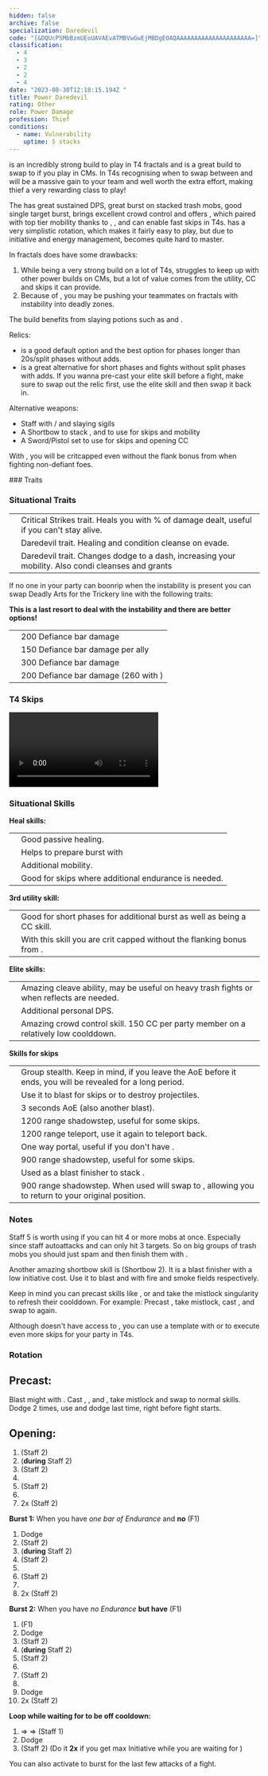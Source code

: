 ```yaml
---
hidden: false
archive: false
specialization: Daredevil
code: "[&DQUcPSMbBzmUEoUAVAEvATMBVwGwEjMBDgEOAQAAAAAAAAAAAAAAAAAAAAA=]"
classification:
  - 4
  - 3
  - 2
  - 2
  - 4
date: "2023-08-30T12:18:15.194Z "
title: Power Daredevil
rating: Other
role: Power Damage
profession: Thief
conditions:
  - name: Vulnerability
    uptime: 5 stacks
---
```


<Warning>
<Specialization name="Daredevil" text="Power Daredevil"/> is an incredibly strong build to play in T4 fractals and is a great build to swap to if you play <BuildLink build="Condi Specter" specialization="Specter"/> in CMs. In T4s recognising when to swap between <Specialization name="Daredevil" text="Power Daredevil"/> and <Specialization name="Specter" text="Condi Specter"/> will be a massive gain to your team and well worth the extra effort, making thief a very rewarding class to play!
</Warning>

The <Specialization name="Daredevil" text="Power Daredevil"/> has great sustained DPS, great burst on stacked trash mobs, good single target burst, brings excellent crowd control and offers <Effect name="Stealth"/>, which paired with top tier mobility thanks to <Skill id="13014"/>, <Skill id="13025"/>, <Skill id="13002"/> and <Skill id="13064"/> can enable fast skips in T4s. <Specialization name="Daredevil"/> has a very simplistic rotation, which makes it fairly easy to play, but due to initiative and energy management, <Specialization name="Daredevil"/> becomes quite hard to master.

In fractals <Specialization name="Daredevil" text="Power Daredevil"/> does have some drawbacks:

1. While being a very strong build on a lot of T4s, <Specialization name="Daredevil" text="Power Daredevil"/> struggles to keep up with other power builds on CMs, but a lot of value comes from the utility, CC and skips it can provide.
2. Because of <Trait id="2047"/>, you may be pushing your teammates on fractals with <Instability name="Social Awkwardness"/> instability into deadly zones.

The build benefits from slaying potions such as <Item id="50082"/> and <Item name="Impact" type="Sigil"/>.

<Divider text="Equipment"/>

<CharacterWithAr>  
<Character title="Power Daredevil" gear='{"attributes":{"profession":"Thief","specialization":"Daredevil","data":{"Health":18365,"Armor":2361,"Power":3935.96,"Precision":2009,"Toughness":1243,"Vitality":1756,"Ferocity":1706,"Condition Damage":750,"Expertise":0,"Concentration":243,"Healing Power":0,"Agony Resistance":162,"Condition Duration":0,"Boon Duration":0.162,"Critical Chance":1.0004761904761905,"Critical Damage":2.6373333333333333,"Power Coefficient":3362,"Power2 Coefficient":0,"Burning Coefficient":0,"Bleeding Coefficient":0,"Poison Coefficient":2.95,"Torment Coefficient":0,"Confusion Coefficient":0,"Flat DPS":0,"Siphon Base Coefficient":139.75,"Effective Power":36850.97492730646,"NonCrit Effective Power":12436.863889738543,"Power DPS":47706.190876243476,"Power2 DPS":0,"Siphon DPS":139.75,"Bleeding Damage":96.3125,"Bleeding Stacks":0,"Bleeding DPS":0,"Burning Damage":355.421875,"Burning Stacks":0,"Burning DPS":0,"Confusion Damage":103.55175,"Confusion Stacks":0,"Confusion DPS":0,"Poison Damage":112.84375,"Poison Stacks":2.95,"Poison DPS":332.8890625,"Torment Damage":142.74375,"Torment Stacks":0,"Torment DPS":0,"Damage":48178.829938743474,"Effective Health":106528505.62004793,"Survivability":54157.85745808232,"Effective Healing":390,"Healing":390}},"armor":{"weight":"Medium","helmAffix":"Berserker","helmRuneId":24836,"helmRune":"Scholar","helmRuneCount":6,"helmInfusionId":37131,"shouldersAffix":"Assassin","shouldersRuneId":24836,"shouldersRune":"Scholar","shouldersRuneCount":6,"shouldersInfusionId":37131,"coatAffix":"Berserker","coatRuneId":24836,"coatRune":"Scholar","coatRuneCount":6,"coatInfusionId":37131,"glovesAffix":"Berserker","glovesRuneId":24836,"glovesRune":"Scholar","glovesRuneCount":6,"glovesInfusionId":37131,"leggingsAffix":"Berserker","leggingsRuneId":24836,"leggingsRune":"Scholar","leggingsRuneCount":6,"leggingsInfusionId":37131,"bootsAffix":"Berserker","bootsRuneId":24836,"bootsRune":"Scholar","bootsRuneCount":6,"bootsInfusionId":37131},"weapon":{"weapon1MainId":30698,"weapon1MainType":"Staff","weapon1MainSigil1Id":24615,"weapon1MainAffix":"Berserker","weapon1MainInfusion1Id":37131,"weapon1MainInfusion2Id":37131,"weapon1MainSigil2Id":24868,"weapon2MainId":30686,"weapon2MainType":"Short Bow","weapon2MainSigil1Id":24615,"weapon2MainAffix":"Berserker","weapon2MainInfusion1Id":37131,"weapon2MainInfusion2Id":37131,"weapon2MainSigil2Id":24868},"backAndTrinket":{"backItemAffix":"Berserker","backItemInfusion1Id":37131,"backItemInfusion2Id":37131,"amuletAffix":"Berserker","ring1Affix":"Berserker","ring1Infusion1Id":37131,"ring1Infusion2Id":37131,"ring1Infusion3Id":37131,"ring2Affix":"Berserker","ring2Infusion1Id":37131,"ring2Infusion2Id":37131,"ring2Infusion3Id":37131,"accessory1Affix":"Assassin","accessory1InfusionId":37131,"accessory2Affix":"Berserker","accessory2InfusionId":37131},"consumables":{"foodId":91805,"utilityId":77569},"skills":{"healId":30400,"utility1Id":13057,"utility2Id":13046,"utility3Id":30868,"eliteId":13132},"assumedBuffs":{"value":[{"id":"might","type":"Boon"},{"id":"fury","type":"Boon"},{"id":"protection","type":"Boon"},{"id":"vulnerability","type":"Condition"},{"id":"reinforced-armor","type":"Text"},{"id":"jade-bot","gw2id":96613,"type":"Item"},{"id":"omnipotion","gw2id":79722,"type":"Item"}]},"traits":{"selection":[[1245,1704,1269],[1268,1272,1904],[1933,1893,2047]],"lines":[28,35,7]}}'>

Relics:

- <Item id="100916"/> is a good default option and the best option for phases longer than 20s/split phases without adds.
- <Item id= "100074"/> is a great alternative for short phases and fights without split phases with adds. If you wanna pre-cast your elite skill before a fight, make sure to swap out the relic first, use the elite skill and then swap it back in.

Alternative weapons:

- Staff with <Item id="36053" disableText/> / <Item id="24615" disableText/> and slaying sigils
- A Shortbow to stack <Boon name="Might"/>, <Effect name="Stealth"/> and to use for skips and mobility
- A Sword/Pistol set to use for skips and opening CC

With <Skill name="Signet of Agility"/>, you will be critcapped even without the flank bonus from <Trait id="1268"/> when fighting non-defiant foes.

</Character>
</CharacterWithAr>

<Divider text="Build"/>

<Grid>
<GridItem sm="7">
### Traits
<Traits traits1="Deadly Arts" traits1Selected="Dagger Training, Revealed Training, Executioner" traits2="Critical Strikes" traits2Selected="Twin Fangs, Practiced Tolerance, No Quarter" traits3="Daredevil" traits3Selected="Marauders Resilience, Havoc Specialist, Bounding Dodger"/>

### Situational Traits

|                                           |                                                                                                                             |
| ----------------------------------------- | --------------------------------------------------------------------------------------------------------------------------- |
| <Trait id="1702" size="big" disableText/> | Critical Strikes trait. Heals you with % of damage dealt, useful if you can't stay alive.                                   |
| <Trait id="2023" size="big" disableText/> | Daredevil trait. Healing and condition cleanse on evade.                                                                    |
| <Trait id="1964" size="big" disableText/> | Daredevil trait. Changes dodge to a dash, increasing your mobility. Also condi cleanses and grants <Boon name="Swiftness"/> |

If no one in your party can boonrip when the <Instability name="No Pain, No Gain"/> instability is present you can swap Deadly Arts for the Trickery line with the following traits:

<Traits unembossed traits1="Trickery" traits1Id="44" traits1SelectedIds="1163,1277,1158"/>

<Warning>

**This is a last resort to deal with the instability and there are better options!**

</Warning>

|                     |                                                       |
| ------------------- | ----------------------------------------------------- |
| <Skill id="30693"/> | 200 Defiance bar damage                               |
| <Skill id="13132"/> | 150 Defiance bar damage per ally                      |
| <Skill id="13057"/> | 300 Defiance bar damage                               |
| <Skill id="13012"/> | 200 Defiance bar damage (260 with <Item id="24639"/>) |

### T4 Skips

<Video youtube="Alpgs_GaZV0"/>

</GridItem>

<GridItem sm="5">

### Situational Skills

**Heal skills:**

|                                            |                                                      |
| ------------------------------------------ | ---------------------------------------------------- |
| <Skill id="13050" size="big" disableText/> | Good passive healing.                                |
| <Skill id="13027" size="big" disableText/> | Helps to prepare burst with <Trait id="1704"/>       |
| <Skill id="13021" size="big" disableText/> | Additional mobility.                                 |
| <Skill id="30400" size="big" disableText/> | Good for skips where additional endurance is needed. |

**3rd utility skill:**

|                                            |                                                                                         |
| ------------------------------------------ | --------------------------------------------------------------------------------------- |
| <Skill id="13057" size="big" disableText/> | Good for short phases for additional burst as well as being a CC skill.                 |
| <Skill id="13062" size="big" disableText/> | With this skill you are crit capped without the flanking bonus from <Trait id="1268"/>. |

**Elite skills:**

|                                            |                                                                                          |
| ------------------------------------------ | ---------------------------------------------------------------------------------------- |
| <Skill id="13085" size="big" disableText/> | Amazing cleave ability, may be useful on heavy trash fights or when reflects are needed. |
| <Skill id="13082" size="big" disableText/> | Additional personal DPS.                                                                 |
| <Skill id="13132" size="big" disableText/> | Amazing crowd control skill. 150 CC per party member on a relatively low coolddown.      |

**Skills for skips**

|                                            |                                                                                                                     |
| ------------------------------------------ | ------------------------------------------------------------------------------------------------------------------- |
| <Skill id="13117" size="big" disableText/> | Group stealth. Keep in mind, if you leave the AoE before it ends, you will be revealed for a long period.           |
| <Skill id="13065" size="big" disableText/> | Use it to blast <Effect name="Stealth"/> for skips or to destroy projectiles.                                       |
| <Skill id="13044" size="big" disableText/> | 3 seconds AoE <Effect name="Stealth"/> (also another blast).                                                        |
| <Skill id="13064" size="big" disableText/> | 1200 range shadowstep, useful for some skips.                                                                       |
| <Skill id="13002" size="big" disableText/> | 1200 range teleport, use it again to teleport back.                                                                 |
| <Skill id="13038" size="big" disableText/> | One way portal, useful if you don't have <Item id="78978"/>.                                                        |
| <Skill id="13025" size="big" disableText/> | 900 range shadowstep, useful for some skips.                                                                        |
| <Skill id="13041" size="big" disableText/> | Used as a blast finisher to stack <Effect name="Stealth"/>.                                                         |
| <Skill id="13015" size="big" disableText/> | 900 range shadowstep. When used will swap to <Skill id="13128"/>, allowing you to return to your original position. |

</GridItem>
</Grid>

<Divider text="Rotation / Skill Usage"/>

### Notes

Staff 5 <Skill id="30597"/> is worth using if you can hit 4 or more mobs at once. Especially since staff autoattacks and <Skill id="29911"/> can only hit 3 targets. So on big groups of trash mobs you should just spam <Skill id="30597"/> and then finish them with <Skill id="13085"/>.

Another amazing shortbow skill is <Skill id="13041"/> (Shortbow 2). It is a blast finisher with a low initiative cost. Use it to blast <Boon name="Might"/> and <Effect name="Stealth"/> with fire and smoke fields respectively.

Keep in mind you can precast skills like <Skill id="13037"/>, <Skill id="13082"/> or <Skill id="13132"/> and take the mistlock singularity to refresh their coolddown. For example: Precast <Skill id="13082"/>, take mistlock, cast <Skill id="13132"/>, and swap to <Skill id="13082"/> again.

Although <Specialization name="Daredevil"/> doesn't have access to <Effect name="Superspeed"/>, you can use a template with <Item id="85244"/> or <Item id="49940"/> to execute even more skips for your party in T4s.

### Rotation

## Precast:

Blast might with <Skill id="13041"/>. Cast <Skill id="13037"/>, <Skill id="13055"/>, <Skill id="13096"/> and <Skill id="13082"/>, take mistlock and swap to normal skills. Dodge 2 times, use <Skill id="13027"/> and dodge last time, right before fight starts.

## Opening:

1. <Skill id="29911"/> (Staff 2)
2. <Skill id="13046"/> (**during** Staff 2)
3. <Skill id="29911"/> (Staff 2)
4. <Skill id="30868"/>
5. <Skill id="29911"/> (Staff 2)
6. <Skill id="30693"/>
7. <Skill id="29911"/> 2x (Staff 2)

**Burst 1:** When you have _one bar of Endurance_ and **no** <Skill id="13014"/> (F1)

1. Dodge
2. <Skill id="29911"/> (Staff 2)
3. <Skill id="13046"/> (**during** Staff 2)
4. <Skill id="29911"/> (Staff 2)
5. <Skill id="30868"/>
6. <Skill id="29911"/> (Staff 2)
7. <Skill id="30693"/>
8. <Skill id="29911"/> 2x (Staff 2)

**Burst 2:** When you have _no Endurance_ **but have** <Skill id="13014"/> (F1)

1. <Skill id="13014"/> (F1)
2. Dodge
3. <Skill id="29911"/> (Staff 2)
4. <Skill id="13046"/> (**during** Staff 2)
5. <Skill id="29911"/> (Staff 2)
6. <Skill id="30868"/>
7. <Skill id="29911"/> (Staff 2)
8. <Skill id="30693"/>
9. Dodge
10. <Skill id="29911"/> 2x (Staff 2)

**Loop while waiting for <Skill id="13046"/> to be off cooldown:**

1. <Skill id="30614"/> => <Skill id="30135" disableText/> => <Skill id="30434" disableText/> (Staff 1)
2. Dodge
3. <Skill id="29911"/> (Staff 2) (Do it **2x** if you get max Initiative while you are waiting for <Skill id="13046"/>)

You can also activate <Skill id="13046"/> to burst for the last few attacks of a fight.
